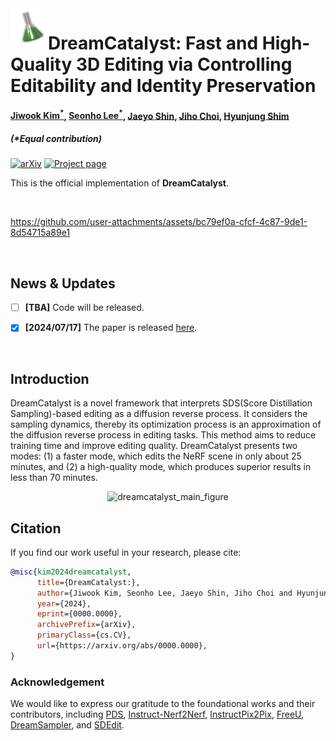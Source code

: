 <!--

DreamCatalyst (arXiv 2024.07)

Authors
* Jiwook Kim (https://github.com/tom919654)
* Seonho Lee (https://github.com/glanceyes)
* Jaeyo Shin (https://github.com/j-mayo)
* Jiho Choi (https://github.com/JihoChoi)

-->


<img align="left" width="60" height="60" src="assets/dreamcatalyst_icon.png" alt="DreamCatalyst icon">

# DreamCatalyst: Fast and High-Quality 3D Editing via Controlling Editability and Identity Preservation

<h4>
<a href="https://scholar.google.co.kr/citations?user=i0OKV8wAAAAJ&hl=en">Jiwook Kim<sup>*</sup></a>, <a href="https://scholar.google.co.kr/citations?user=DFKGTG0AAAAJ&hl=en">Seonho Lee<sup>*</sup></a>, <a href="https://scholar.google.com/citations?user=UbZM7nQAAAAJ&hl=en">Jaeyo Shin</a>, <a href="https://scholar.google.co.kr/citations?user=uvwpFpIAAAAJ&hl=en">Jiho Choi</a>, <a href="https://scholar.google.co.kr/citations?user=KB5XZGIAAAAJ&hl=en">Hyunjung Shim</a><br>
</h4>
<h5>
(*Equal contribution)<br>
</h5>

[![arXiv](https://img.shields.io/badge/arXiv-2407.-b31b1b.svg)](https://arxiv.org/abs/)
[![Project page](https://img.shields.io/badge/Project-Page-brightgreen)](https://dream-catalyst.github.io/)

This is the official implementation of **DreamCatalyst**.

<br/>





https://github.com/user-attachments/assets/bc79ef0a-cfcf-4c87-9de1-8d54715a89e1





<br/>

## News & Updates


- [ ] **[TBA]** Code will be released.

- [x] **[2024/07/17]** The paper is released [here]().

<br/>

## Introduction

DreamCatalyst is a novel framework that interprets SDS(Score Distillation Sampling)-based editing as a diffusion reverse process. It considers the sampling dynamics, thereby its optimization process is an approximation of the diffusion reverse process in editing tasks. This method aims to reduce training time and improve editing quality. DreamCatalyst presents two modes: (1) a faster mode, which edits the NeRF scene in only about 25 minutes, and (2) a high-quality mode, which produces superior results in less than 70 minutes.



<div align="center">
    <img src="assets/main_figure.png" alt="dreamcatalyst_main_figure"/>
</div>





## Citation

If you find our work useful in your research, please cite:

```BiBTeX
@misc{kim2024dreamcatalyst,
      title={DreamCatalyst:}, 
      author={Jiwook Kim, Seonho Lee, Jaeyo Shin, Jiho Choi and Hyunjung Shim},
      year={2024},
      eprint={0000.0000},
      archivePrefix={arXiv},
      primaryClass={cs.CV},
      url={https://arxiv.org/abs/0000.0000}, 
}
```



### Acknowledgement

We would like to express our gratitude to the foundational works and their contributors, including [PDS](https://posterior-distillation-sampling.github.io/), [Instruct-Nerf2Nerf](https://instruct-nerf2nerf.github.io/), [InstructPix2Pix](https://github.com/timothybrooks/instruct-pix2pix), [FreeU](https://github.com/ChenyangSi/FreeU), [DreamSampler](https://arxiv.org/abs/2403.11415), and [SDEdit](https://sde-image-editing.github.io/).

